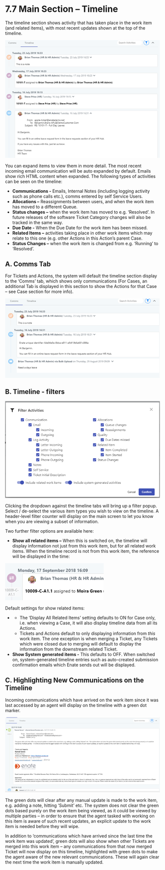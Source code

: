 # 7.7 Main Section – Timeline

The timeline section shows activity that has taken place in the work item \(and related items\), with most recent updates shown at the top of the timeline.

![](../.gitbook/assets/35.png)

You can expand items to view them in more detail. The most recent incoming email communication will be auto expanded by default. Emails show rich HTML content when expanded. The following types of activities can be seen on the timeline:

* **Communications -** Emails, Internal Notes \(including logging activity such as phone calls etc.\), comms entered by self Service Users.
* **Allocations –** Reassignments between users, and when the work item has moved to a different Queue.
* **Status changes –** when the work item has moved to e.g. ‘Resolved’. In future releases of the software Ticket Category changes will also be tracked in the same way.
* **Due Date -** When the Due Date for the work item has been missed.
* **Related Items –** activities taking place in other work items which may relate to this one \(e.g. other Actions in this Action’s parent Case.
* **Status Changes –** when the work item is changed from e.g. ‘Running’ to ‘Resolved’.

## A. Comms Tab

For Tickets and Actions, the system will default the timeline section display to the ‘Comms’ tab, which shows only communications \(For Cases, an additional Tab is displayed in this section to show the Actions for that Case – see Case section for more info\).

![](../.gitbook/assets/36.png)

## B. Timeline - filters

![](../.gitbook/assets/37.png)

Clicking the dropdown against the timeline tabs will bring up a filter popup. Select / de-select the various item types you wish to view on the timeline. A header-level filter counter will display on the main screen to let you know when you are viewing a subset of information.

Two further filter options are available here:

* **Show all related items –** When this is switched on, the timeline will display information not just from this work item, but for all related work items. When the timeline record is not from this work item, the reference will be displayed in the time:

![](../.gitbook/assets/38.png)

Default settings for show related items:

* * The ‘Display All Related Items’ setting defaults to ON for Case only, i.e. when viewing a Case, it will also display timeline data from all its Actions.
  * Tickets and Actions default to only displaying information from _this_ work item. The one exception is when merging a Ticket, any Tickets which were closed due to merging will default to display the information from the downstream related Ticket.
* **Show System generated items -** This defaults to OFF. When switched on, system-generated timeline entries such as auto-created submission confirmation emails which Enate sends out will be displayed.

## C. Highlighting New Communications on the Timeline

Incoming communications which have arrived on the work item since it was last accessed by an agent will display on the timeline with a green dot marker.

![](../.gitbook/assets/39.png)

The green dots will clear after any manual update is made to the work item, e.g. adding a note, hitting ‘Submit’ etc. The system does not clear the green dots based purely on the work item being viewed, as it could be viewed by multiple parties – in order to ensure that the agent tasked with working on this item is aware of such recent updates, an explicit update to the work item is needed before they will wipe.

In addition to ‘communications which have arrived since the last time the work item was updated’, green dots will also show when other Tickets are merged into this work item – any communications from that now merged Ticket will now display on this timeline, highlighted with green dots to make the agent aware of the new relevant communications. These will again clear the next time the work item is manually updated.

